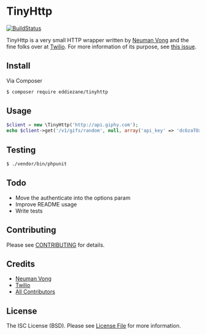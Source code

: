 # TinyHttp
[![BuildStatus](https://travis-ci.org/eddiezane/TinyHttp.svg?branch=master)](https://travis-ci.org/eddiezane/TinyHttp)


TinyHttp is a very small HTTP wrapper written by [Neuman Vong](https://github.com/luciferous) and the fine folks over at [Twilio](https://twilio.com).
For more information of its purpose, see [this issue](https://github.com/twilio/twilio-php/issues/214).

## Install

Via Composer

``` bash
$ composer require eddiezane/tinyhttp
```

## Usage

``` php
$client = new \TinyHttp('http://api.giphy.com');
echo $client->get('/v1/gifs/random', null, array('api_key' => 'dc6zaTOxFJmzC'))->body;
```

## Testing

``` bash
$ ./vendor/bin/phpunit
```

## Todo
- Move the authenticate into the options param
- Improve README usage
- Write tests

## Contributing

Please see [CONTRIBUTING](CONTRIBUTING.md) for details.

## Credits

- [Neuman Vong](https://github.com/luciferous)
- [Twilio](https://github.com/twilio/twilio-php/blob/master/Services/Twilio/TinyHttp.php)
- [All Contributors](../../contributors)

## License

The ISC License (BSD). Please see [License File](LICENSE.md) for more information.
